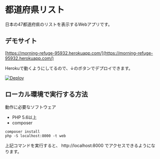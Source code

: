 # 都道府県リスト

日本の47都道府県のリストを表示するWebアプリです。

## デモサイト

[https://morning-refuge-95932.herokuapp.com/](https://morning-refuge-95932.herokuapp.com/)

Herokuで動くようにしてるので、↓のボタンでデプロイできます。

[![Deploy](https://www.herokucdn.com/deploy/button.svg)](https://heroku.com/deploy)

## ローカル環境で実行する方法

動作に必要なソフトウェア

* PHP 5.6以上
* composer

```
composer install
php -S localhost:8000 -t web
```

上記コマンドを実行すると、 http://localhost:8000 でアクセスできるようになります。

